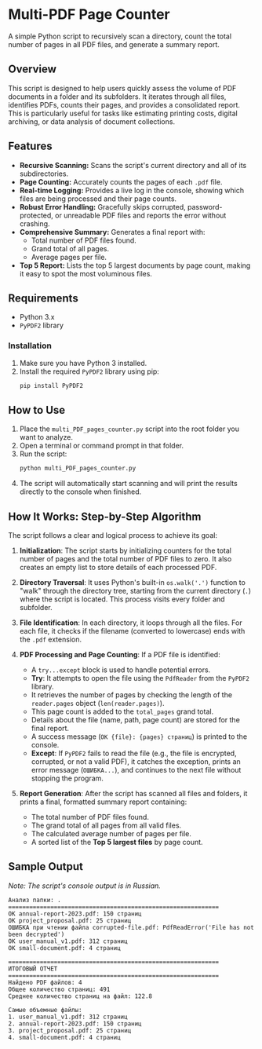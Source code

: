 # Multi-PDF Page Counter

A simple Python script to recursively scan a directory, count the total number of pages in all PDF files, and generate a summary report.

## Overview

This script is designed to help users quickly assess the volume of PDF documents in a folder and its subfolders. It iterates through all files, identifies PDFs, counts their pages, and provides a consolidated report. This is particularly useful for tasks like estimating printing costs, digital archiving, or data analysis of document collections.

## Features

*   **Recursive Scanning:** Scans the script's current directory and all of its subdirectories.
*   **Page Counting:** Accurately counts the pages of each `.pdf` file.
*   **Real-time Logging:** Provides a live log in the console, showing which files are being processed and their page counts.
*   **Robust Error Handling:** Gracefully skips corrupted, password-protected, or unreadable PDF files and reports the error without crashing.
*   **Comprehensive Summary:** Generates a final report with:
    *   Total number of PDF files found.
    *   Grand total of all pages.
    *   Average pages per file.
*   **Top 5 Report:** Lists the top 5 largest documents by page count, making it easy to spot the most voluminous files.

## Requirements

*   Python 3.x
*   `PyPDF2` library

### Installation

1.  Make sure you have Python 3 installed.
2.  Install the required `PyPDF2` library using pip:
    ```bash
    pip install PyPDF2
    ```

## How to Use

1.  Place the `multi_PDF_pages_counter.py` script into the root folder you want to analyze.
2.  Open a terminal or command prompt in that folder.
3.  Run the script:
    ```bash
    python multi_PDF_pages_counter.py
    ```
4.  The script will automatically start scanning and will print the results directly to the console when finished.

## How It Works: Step-by-Step Algorithm

The script follows a clear and logical process to achieve its goal:

1.  **Initialization**: The script starts by initializing counters for the total number of pages and the total number of PDF files to zero. It also creates an empty list to store details of each processed PDF.

2.  **Directory Traversal**: It uses Python's built-in `os.walk('.')` function to "walk" through the directory tree, starting from the current directory (`.`) where the script is located. This process visits every folder and subfolder.

3.  **File Identification**: In each directory, it loops through all the files. For each file, it checks if the filename (converted to lowercase) ends with the `.pdf` extension.

4.  **PDF Processing and Page Counting**: If a PDF file is identified:
    *   A `try...except` block is used to handle potential errors.
    *   **Try**: It attempts to open the file using the `PdfReader` from the `PyPDF2` library.
    *   It retrieves the number of pages by checking the length of the `reader.pages` object (`len(reader.pages)`).
    *   This page count is added to the `total_pages` grand total.
    *   Details about the file (name, path, page count) are stored for the final report.
    *   A success message (`OK {file}: {pages} страниц`) is printed to the console.
    *   **Except**: If `PyPDF2` fails to read the file (e.g., the file is encrypted, corrupted, or not a valid PDF), it catches the exception, prints an error message (`ОШИБКА...`), and continues to the next file without stopping the program.

5.  **Report Generation**: After the script has scanned all files and folders, it prints a final, formatted summary report containing:
    *   The total number of PDF files found.
    *   The grand total of all pages from all valid files.
    *   The calculated average number of pages per file.
    *   A sorted list of the **Top 5 largest files** by page count.

## Sample Output

*Note: The script's console output is in Russian.*

```
Анализ папки: .
============================================================
OK annual-report-2023.pdf: 150 страниц
OK project_proposal.pdf: 25 страниц
ОШИБКА при чтении файла corrupted-file.pdf: PdfReadError('File has not been decrypted')
OK user_manual_v1.pdf: 312 страниц
OK small-document.pdf: 4 страниц

============================================================
ИТОГОВЫЙ ОТЧЕТ
============================================================
Найдено PDF файлов: 4
Общее количество страниц: 491
Среднее количество страниц на файл: 122.8

Самые объемные файлы:
1. user_manual_v1.pdf: 312 страниц
2. annual-report-2023.pdf: 150 страниц
3. project_proposal.pdf: 25 страниц
4. small-document.pdf: 4 страниц
```